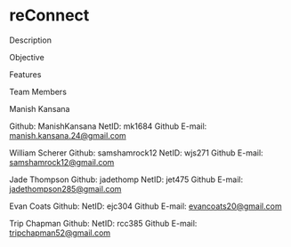 # reConnect

Description



Objective



Features



Team Members

Manish Kansana

Github: ManishKansana
NetID: mk1684
Github E-mail: manish.kansana.24@gmail.com

William Scherer
Github: samshamrock12
NetID: wjs271
Github E-mail: samshamrock12@gmail.com

Jade Thompson
Github: jadethomp
NetID: jet475
Github E-mail: jadethompson285@gmail.com

Evan Coats
Github: 
NetID: ejc304
Github E-mail: evancoats20@gmail.com

Trip Chapman
Github:
NetID: rcc385
Github E-mail: tripchapman52@gmail.com
